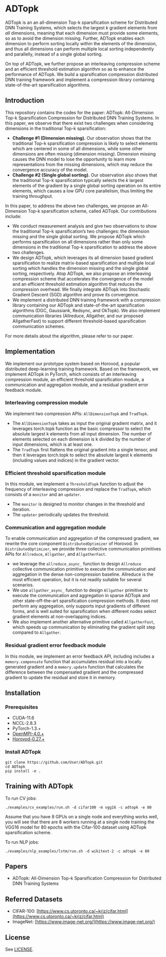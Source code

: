 # ADTopk
ADTopk is an an all-dimension Top-k sparsification scheme for Distributed DNN Training Systems, which selects the largest *k*
gradient elements from *all* dimensions, meaning that each dimension must provide some elements, so as to avoid the
dimension missing. Further, ADTopk enables each dimension to perform sorting locally within the elements of the dimension, and thus all dimensions can perform multiple local sorting independently and parallelly, instead of a single global sorting.

On top of ADTopk, we further propose an interleaving compression scheme and an efficient threshold estimation algorithm so as to enhance the performance of ADTopk. We build a sparsification compression distributed DNN training framework and implement a compression library containing state-of-the-art sparsification algorithms.

## Introduction
This repository contains the codes for the paper: ADTopk: All-Dimension Top-k Sparsification Compression for Distributed DNN Training Systems. 
In this paper, we observe that there exist two challenges when considering dimensions in the traditional Top-k sparsification:
- **Challenge #1 (Dimension missing).** 
Our observation shows that the traditional Top-k sparsification compression is likely to select elements which are centered in some of all dimensions, while some other dimensions are often missing (dimension missing). Dimension missing causes the DNN model to lose the opportunity to learn more representations from the missing dimensions, which may reduce the convergence accuracy of the model.
- **Challenge #2 (Single global sorting).** Our observation also shows that the traditional Top-k sparsification typically
selects the *k* largest elements of the gradient by a single global sorting operation on its entire elements, which causes
a low GPU core parallelism, thus limiting the training throughput.

In this paper, to address the above two challenges, we propose an All-Dimension Top-k sparsification scheme, called ADTopk. Our contributions include:

- We conduct measurement analysis and give two observations to show the traditional Top-k sparsification’s two
challenges: the dimension missing and the single global sorting. We propose ADTopk which performs sparsification on all dimensions rather than only some dimensions in the traditional Top-k sparsification to address the above two challenges.
- We design ADTopk, which leverages its all dimension based gradient sparsification to realize matrix-based sparsification and multiple local sorting which handles the dimension missing and the single global sorting, respectively. Atop ADTopk, we also propose an interleaving compression scheme that accelerates the convergence of the model and an efficient threshold estimation algorithm that reduces the compression overhead. We finally integrate ADTopk into Stochastic Gradient Descent (SGD) algorithm and prove its convergence.
- We implement a distributed DNN training framework with a compression library containing our ADTopk and state-of-the-art sparsification algorithms (DGC, Gaussiank, Redsync, and OkTopk). We also implement communication libraries (Allreduce, Allgather, and our proposed AllgatherFast) to support different threshold-based sparsification communication schemes.

For more details about the algorithm, please refer to our paper.

## Implementation
We implement our prototype system based on Horovod, a popular distributed deep-learning training framework. Based
on the framework, we implement ADTopk in PyTorch, which consists of an interleaving compression module, an
efficient threshold sparsification module, a communication and aggregation module, and a residual gradient error feedback module.

### Interleaving compression module
We implement two compression APIs: `AllDimensionTopk` and `TradTopk`. 

- The `AllDimensionTopk` takes as input the original gradient matrix, and it leverages torch.topk function as the basic compressor to select the absolute largest k elements from all input dimension. The number of elements selected on each dimension is k divided by the number of input dimensions, which is at least one. 
- The `TradTopk` first flattens the original gradient into a single tensor, and then it leverages torch.topk to select the absolute largest k elements (including values and indices) in the gradient vector.

### Efficient threshold sparsification module
In this module, we implement a `ThresholdTopk` function to adjust the frequency of interleaving compression and replace the `TradTopk`, which consists of a `monitor` and an `updater`. 

- The `monitor` is designed to monitor changes in the threshold and iteration.
- The `updater` periodically updates the threshold.

### Communication and aggregation module
To enable communication and aggregation of the compressed gradient, we rewrite the core component `DistributedOptimizer`
of Horovod. In `DistributedOptimizer`, we provide three collective communication primitives APIs for `Allreduce`, `Allgather`, and `AllgatherFast`.
- we leverage the `allreduce_async_` function to design `Allreduce` collective communication primitive to execute the communication and aggregation in the dense non-compression baseline. Allreduce is the most efficient operation, but it is not readily suitable for several scenarios.
- We use `allgather_async_` function to design `Allgather` primitive to execute the communication and aggregation in sparse ADTopk and other state-off-the-art sparsification compression methods. It does not perform any aggregation, only supports input gradients of different forms, and is well suited for sparsification when different nodes select gradient elements at non-overlapping indices.
- We also implement another alternative primitive called `AllgatherFast`, which speeds up communication by eliminating the gradient split step compared to `Allgather`.

### Residual gradient error feedback module
In this module, we implement an error feedback API, including includes a `memory.compensate` function that accumulates residual into a locally generated gradient and a `memory.update` function that calculates the difference between the compensated gradient and the compressed gradient to update the residual and store it in memory.


## Installation
### Prerequisites
- CUDA-11.6
- NCCL-2.8.3
- PyTorch-1.3.+
- [OpenMPI-4.0.+](https://www-lb.open-mpi.org/software/ompi/v4.0/)
- [Horovod-0.27.+](https://github.com/horovod/horovod)

### Install ADTopk
```
git clone https://github.com/User/ADTopk.git
cd ADTopk
pip install -e .
```

## Training with ADTopk
To run CV jobs:
```
./examples/cv_examples/run.sh -d cifar100 -m vgg16 -c adtopk -e 80
```
Assume that you have 8 GPUs on a single node and everything works well, you will see that there are 8 workers running at a single node training the VGG16 model for 80 epochs with the Cifar-100 dataset using ADTopk sparsification scheme.

To run NLP jobs:
```
./examples/nlp_examples/lstm/run.sh -d wikitext-2 -c adtopk -e 80
```

## Papers
- ADTopk: All-Dimension Top-k Sparsification Compression for Distributed DNN Training Systems

## Referred Datasets
<!-- - Deep speech: [https://github.com/SeanNaren/deepspeech.pytorch](https://github.com/SeanNaren/deepspeech.pytorch)
- PyTorch examples: [https://github.com/pytorch/examples](https://github.com/pytorch/examples) -->
- CIFAR-100: [https://www.cs.utoronto.ca/~kriz/cifar.html](https://www.cs.utoronto.ca/~kriz/cifar.html)
- ImageNet: [https://www.image-net.org/](https://www.image-net.org/)


## License
See [LICENSE](LICENSE).
